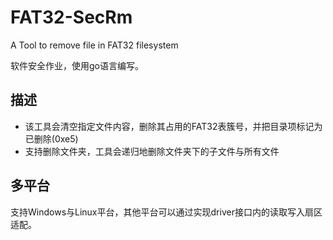 # FAT32-SecRm
A Tool to remove file in FAT32 filesystem

软件安全作业，使用go语言编写。

## 描述

- 该工具会清空指定文件内容，删除其占用的FAT32表簇号，并把目录项标记为已删除(0xe5)
- 支持删除文件夹，工具会递归地删除文件夹下的子文件与所有文件

## 多平台

支持Windows与Linux平台，其他平台可以通过实现driver接口内的读取写入扇区适配。
